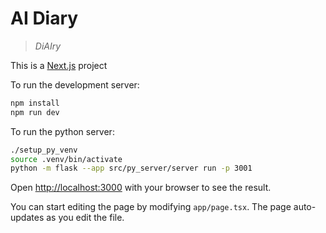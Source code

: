 # AI Diary

> _*DiAIry*_

This is a [Next.js](https://nextjs.org/) project

To run the development server:

```bash
npm install
npm run dev
```

To run the python server:

```bash
./setup_py_venv
source .venv/bin/activate
python -m flask --app src/py_server/server run -p 3001
```

Open [http://localhost:3000](http://localhost:3000) with your browser to see the result.

You can start editing the page by modifying `app/page.tsx`. The page auto-updates as you edit the file.
